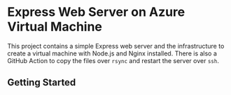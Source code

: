 # Express Web Server on Azure Virtual Machine

This project contains a simple Express web server and the infrastructure to create a virtual machine with Node.js and Nginx installed. There is also a GitHub Action to copy the files over `rsync` and restart the server over `ssh`.

## Getting Started
